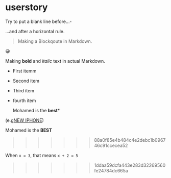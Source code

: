 # userstory
Try to put a blank line before...-

...and after a horizontal rule. 


> Making a Blockqoute in Markdown. 
<p>
  😀
</p>

Making **bold** and *italic* text in actual Markdown.
- First itemm
- Second item
- Third item
- fourth item


  Mohamed is the **best***


(e.g[NEW IPHONE](https://www.youtube.com/watch?v=9lx11dy9J30&ab_channel=MarquesBrownlee))

  Mohamed is the **BEST**


>>>>>>> 88a0f85e4b484c4e2debc1b096746c91ccecea52

When `x = 3`, that means `x + 2 = 5`
>>>>>>> 1ddaa59dcfa443e283d32269560fe24784dc665a
